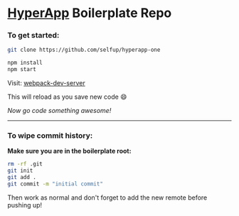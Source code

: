 # [HyperApp](https://github.com/hyperapp/hyperapp) Boilerplate Repo

### To get started:

```bash
git clone https://github.com/selfup/hyperapp-one
```

```bash
npm install
npm start
```

Visit: [webpack-dev-server](http://localhost:8080/webpack-dev-server/index.html)

This will reload as you save new code :smile:

*Now go code something awesome!*

***

### To wipe commit history:

**Make sure you are in the boilerplate root:**

```bash
rm -rf .git
git init
git add .
git commit -m "initial commit"
```

Then work as normal and don't forget to add the new remote before pushing up!
